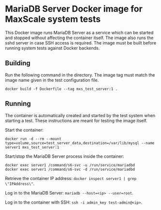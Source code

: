 # MariaDB Server Docker image for MaxScale system tests

This Docker image runs MariaDB Server as a service which can be started and
stopped without affecting the container itself. The image also runs the sshd
server in case SSH access is required. The image must be built before running
system tests against Docker backends.

## Building

Run the following command in the directory. The image tag must match the
image name given in the test configuration file.
```
docker build -f Dockerfile --tag mxs_test_server:1 .
```

## Running

The container is automatically created and started by the test system when
starting a test. These instructions are meant for testing the image itself.

Start the container:
```
docker run -d --rm --mount type=volume,source=test_server_data,destination=/var/lib/mysql --name server1 mxs_test_server:1
```

Start/stop the MariaDB Server process inside the container:
```
docker exec server1 /command/s6-svc -u /run/service/mariadbd
docker exec server1 /command/s6-svc -d /run/service/mariadbd
```

Retrieve the container IP address:
`docker inspect server1 | grep \"IPAddress\"`.

Log in to the MariaDB Server: `mariadb --host=<ip> --user=root`.

Log in to the container with SSH: `ssh -i admin_key test-admin@<ip>`.
